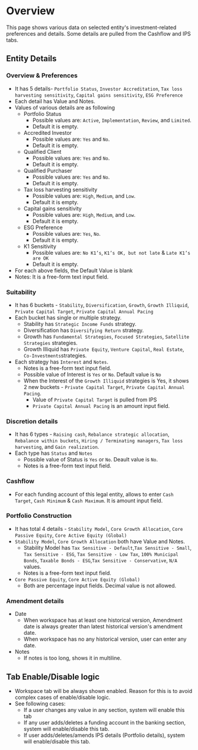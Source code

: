 # Overview
This page shows various data on selected entity's investment-related preferences and details. Some details are pulled from the Cashflow and IPS tabs. 

## Entity Details

### Overview & Preferences
- It has 5 details- `Portfolio Status`, `Investor Accreditation`, `Tax loss harvesting sensitivity`, `Capital gains sensitivity`, `ESG Preference`
- Each detail has Value and Notes.
- Values of various details are as following
    - Portfolio Status 
        - Possible values are: `Active`, `Implementation`, `Review`, and `Limited`. 
        - Default it is empty.
    - Accredited Investor
        - Possible values are: `Yes` and `No`.
        - Default it is empty.
    - Qualified Client
        - Possible values are: `Yes` and `No`.
        - Default it is empty.
    - Qualified Purchaser
        - Possible values are: `Yes` and `No`.
        - Default it is empty.
    - Tax loss harvesting sensitivity
        - Possible values are: `High`, `Medium`, and `Low`.
        - Default it is empty.
    - Capital gains sensitivity
        - Possible values are: `High`, `Medium`, and `Low`.
        - Default it is empty.
    - ESG Preference
        - Possible values are: `Yes`, `No`.
        - Default it is empty.
    - K1 Sensitivity
        - Possible values are: `No K1’s`, `K1’s OK, but not late` & `Late K1’s are OK`
        - Default it is empty.
- For each above fields, the Default Value is blank
- Notes: It is a free-form text input field. 

### Suitability
- It has 6 buckets - `Stability`, `Diversification`, `Growth`, `Growth Illiquid`, `Private Capital Target`, `Private Capital Annual Pacing`
- Each bucket has single or multiple strategy. 
    - Stability has `Strategic Income Funds` strategy.
    - Diversification has `Diversifying Return` strategy.
    - Growth has `Fundamental Strategies`, `Focused Strategies`, `Satellite Strategies` strategies.
    - Growth Illiquid has `Private Equity`, `Venture Capital`, `Real Estate`, `Co-Investments`strategies.
- Each strategy has `Interest` and `Notes`.
    - Notes is a free-form text input field.
    - Possible value of Interest is `Yes` or `No`. Default value is `No`
    - When the Interest of the `Growth Illiquid` strategies is Yes, it shows 2 new buckets - `Private Capital Target`, `Private Capital Annual Pacing`.
        - Value of `Private Capital Target` is pulled from IPS
        - `Private Capital Annual Pacing` is an amount input field.

### Discretion details
- It has 6 types - `Raising cash`, `Rebalance strategic allocation`, `Rebalance within buckets`, `Hiring / Terminating managers`, `Tax loss harvesting`, and `Gain realization`.
- Each type has `Status` and `Notes`
    - Possible value of Status is `Yes` or `No`. Deault value is `No`.
    - Notes is a free-form text input field.

### Cashflow
- For each funding account of this legal entity, allows to enter `Cash Target`, `Cash Minimum` & `Cash Maximum`. It is amount input field.

### Portfolio Construction
- It has total 4 details - `Stability Model`, `Core Growth Allocation`, `Core Passive Equity`, `Core Active Equity (Global)`
- `Stability Model`, `Core Growth Allocation` both have Value and Notes.
    - Stability Model has `Tax Sensitive - Default`,`Tax Sensitive - Small`, `Tax Sensitive - ESG`, `Tax Sensitive - Low Tax`, `100% Municipal Bonds`, `Taxable Bonds - ESG`,`Tax Sensitive - Conservative`, `N/A` values.
    - Notes is a free-form text input field.
- `Core Passive Equity`, `Core Active Equity (Global)` 
    - Both are percentage input fields. Decimal value is not allowed.

### Amendment details
- Date
    - When workspace has at least one historical version, Amendment date is always greater than latest historical version's amendment date.
    - When workspace has no any historical version, user can enter any date.
- Notes
    - If notes is too long, shows it in multiline.


## Tab Enable/Disable logic
- Workspace tab will be always shown enabled. Reason for this is to avoid complex cases of enable/disable logic. 
- See following cases:
    - If a user changes any value in any section, system will enable this tab
    - If any user adds/deletes a funding account in the banking section, system will enable/disable this tab.
    - If user adds/deletes/amends IPS details (Portfolio details), system will enable/disable this tab.